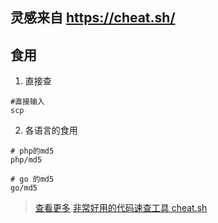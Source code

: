 ## 灵感来自 https://cheat.sh/

## 食用
1. 直接查
```
#直接输入 
scp 
```

2. 各语言的食用
```
# php的md5
php/md5

# go 的md5
go/md5
```

> [查看更多](https://www.mdeditor.tw/pl/peaA)
> [非常好用的代码速查工具 cheat.sh](https://panmax.love/2020/code-serch-cheat-sh/)